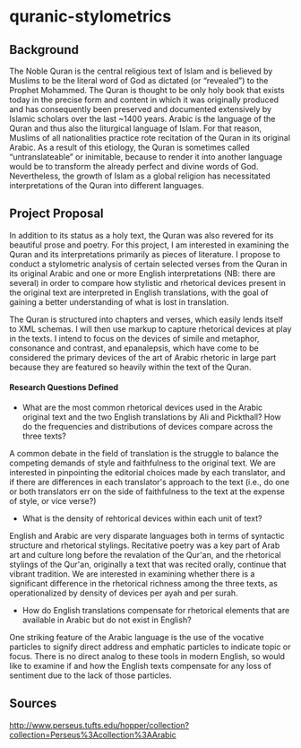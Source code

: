 # quranic-stylometrics

## Background

The Noble Quran is the central religious text of Islam and is believed by Muslims to be the literal word of God as dictated (or “revealed”) to the Prophet Mohammed. The Quran is thought to be only holy book that exists today in the precise form and content in which it was originally produced and has consequently been preserved and documented extensively by Islamic scholars over the last ~1400 years. Arabic is the language of the Quran and thus also the liturgical language of Islam. For that reason, Muslims of all nationalities practice rote recitation of the Quran in its original Arabic. As a result of this etiology, the Quran is sometimes called “untranslateable” or inimitable, because to render it into another language would be to transform the already perfect and divine words of God. Nevertheless, the growth of Islam as a global religion has necessitated interpretations of the Quran into different languages.


## Project Proposal 
In addition to its status as a holy text, the Quran was also revered for its beautiful prose and poetry. For this project, I am interested in examining the Quran and its interpretations primarily as pieces of literature. I propose to conduct a stylometric analysis of certain selected verses from the Quran in its original Arabic and one or more English interpretations (NB: there are several) in order to compare how stylistic and rhetorical devices present in the original text are interpreted in English translations, with the goal of gaining a better understanding of what is lost in translation. 


The Quran is structured into chapters and verses, which easily lends itself to XML schemas. I will then use markup to capture rhetorical devices at play in the texts. I intend to focus on the devices of simile and metaphor, consonance and contrast, and epanalepsis, which have come to be considered the primary devices of the art of Arabic rhetoric in large part because they are featured so heavily within the text of the Quran.

#### Research Questions Defined

- What are the most common rhetorical devices used in the Arabic original text and the 
two English translations by Ali and Pickthall? How do the frequencies and distributions
of devices compare across the three texts?

A common debate in the field of translation is the struggle to balance the competing demands of style 
and faithfulness to the original text. We are interested in pinpointing the editorial choices made 
by each translator, and if there are differences in each translator's approach to the text (i.e., do one
or both translators err on the side of faithfulness to the text at the expense of style, or vice verse?) 

- What is the density of rehtorical devices within each unit of text?

English and Arabic are very disparate languages both in terms of syntactic structure and rhetorical stylings. 
Recitative poetry was a key part of Arab art and culture long before the revalation of the Qur'an, and the 
rhetorical stylings of the Qur'an, originally a text that was recited orally, continue that vibrant tradition.
We are interested in examining whether there is a significant difference in the rhetorical richness among
the three texts, as operationalized by density of devices per ayah and per surah. 

- How do English translations compensate for rhetorical elements that are available in Arabic but do not exist
in English?

One striking feature of the Arabic language is the use of the vocative particles to signify direct address and
emphatic particles to indicate topic or focus. There is no direct analog to these tools in modern English, 
so would like to examine if and how the English texts compensate for any loss of sentiment due to the lack of 
those particles. 


## Sources
http://www.perseus.tufts.edu/hopper/collection?collection=Perseus%3Acollection%3AArabic
